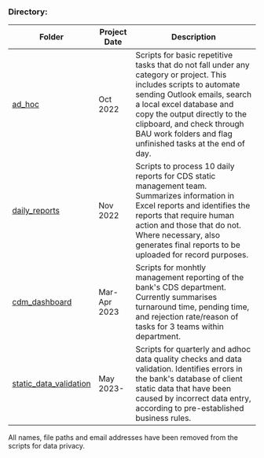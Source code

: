 ### Directory:
|Folder|Project Date|Description|
|---|---|---|
|[ad_hoc](https://github.com/kuehbiko/bjb_work/tree/main/ad_hoc)|Oct 2022|Scripts for basic repetitive tasks that do not fall under any category or project. This includes scripts to automate sending Outlook emails, search a local excel database and copy the output directly to the clipboard, and check through BAU work folders and flag unfinished tasks at the end of day.|
|[daily_reports](https://github.com/kuehbiko/bjb_work/tree/main/daily_reports)|Nov 2022|Scripts to process 10 daily reports for CDS static management team. Summarizes information in Excel reports and identifies the reports that require human action and those that do not. Where necessary, also generates final reports to be uploaded for record purposes.|
|[cdm_dashboard](https://github.com/kuehbiko/bjb_work/tree/main/cdm-dashboard)|Mar-Apr 2023|Scripts for monhtly management reporting of the bank's CDS department. Currently summarises turnaround time, pending time, and rejection rate/reason of tasks for 3 teams within department.|
|[static_data_validation](https://github.com/kuehbiko/bjb_work/tree/main/static_data_validation)|May 2023-|Scripts for quarterly and adhoc data quality checks and data validation. Identifies errors in the bank's database of client static data that have been caused by incorrect data entry, according to pre-established business rules.|

All names, file paths and email addresses have been removed from the scripts for data privacy.
